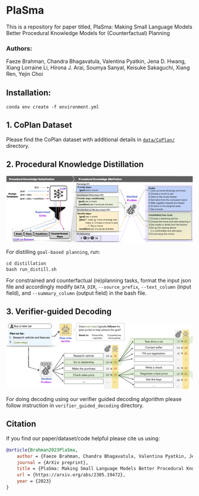 # PlaSma
This is a repository for paper titled, PlaSma: Making Small Language Models Better Procedural Knowledge Models for (Counterfactual) Planning

### Authors:
Faeze Brahman, Chandra Bhagavatula, Valentina Pyatkin, Jena D. Hwang, Xiang Lorraine Li, Hirona J. Arai, Soumya Sanyal, Keisuke Sakaguchi, Xiang Ren, Yejin Choi


## Installation:
```
conda env create -f environment.yml
```

## 1. CoPlan Dataset
Please find the CoPlan dataset with additional details in [`data/CoPlan/`](https://github.com/allenai/PlaSma/tree/main/data/CoPlan) directory.

## 2. Procedural Knowledge Distillation
![](https://github.com/allenai/PlaSma/blob/main/procedural_skd_overview.png?raw=true)

For distilling `goal-based planning`, run:

```
cd distillation
bash run_distill.sh
```

For constrained and counterfactual (re)planning tasks, format the input json file and accordingly modify `DATA_DIR`, `--source_prefix`, `--text_column` (input field), and `--summary_column` (output field) in the bash file.

## 3. Verifier-guided Decoding
![](https://github.com/allenai/PlaSma/blob/main/verifier_guided_dec.png?raw=true)

For doing decoding using our verifier guided decoding algorithm please follow instruction in `verifier_guided_decoding` directory.


## Citation 
If you find our paper/dataset/code helpful please cite us using:

```bib
@article{Brahman2023PlaSma,
    author = {Faeze Brahman, Chandra Bhagavatula, Valentina Pyatkin, Jena D. Hwang, Xiang Lorraine Li, Hirona J. Arai, Soumya Sanyal, Keisuke Sakaguchi, Xiang Ren, Yejin Choi},
    journal = {ArXiv preprint},
    title = {PlaSma: Making Small Language Models Better Procedural Knowledge Models for (Counterfactual) Planning},
    url = {https://arxiv.org/abs/2305.19472},
    year = {2023}
}
```




